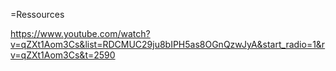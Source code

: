 =Ressources

https://www.youtube.com/watch?v=qZXt1Aom3Cs&list=RDCMUC29ju8bIPH5as8OGnQzwJyA&start_radio=1&rv=qZXt1Aom3Cs&t=2590
